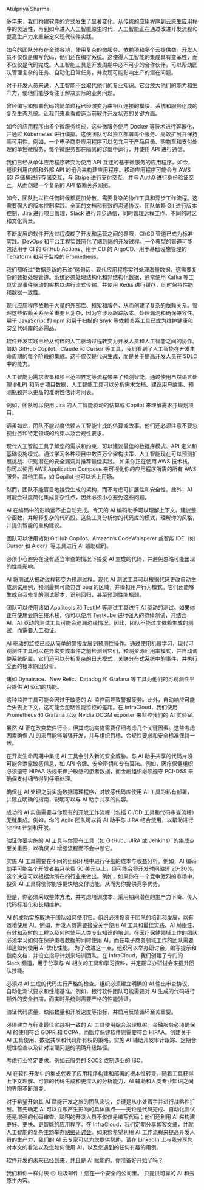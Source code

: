 Atulpriya Sharma

多年来，我们构建软件的方式发生了显著变化。从传统的应用程序到云原生应用程序的灵活性，再到如今进入人工智能原生时代，人工智能正在通过改进开发流程和提高生产力来重新定义现代软件实践。

如今的团队分布在全球各地，使用复杂的微服务、依赖项和多个云提供商。开发人员不仅仅是编写代码，他们还在编排系统。这使得人工智能的集成具有变革性，而不仅仅是代码完成。人工智能工具是开发周期中必不可少的合作伙伴，可以帮助团队管理复杂的任务、自动化日常任务，并发现可能影响生产的潜在问题。

对于开发人员来说，人工智能不会取代他们的专业知识。它会放大他们的能力和生产力，使他们能够专注于解决实际的业务问题。

曾经编写和部署代码的简单过程已经演变为由相互连接的模块、系统和服务组成的复杂生态系统。让我们来看看塑造当前软件开发状态的关键方面。

如今的应用程序由多个微服务组成，这些微服务使用 Docker 等技术进行容器化，并通过 Kubernetes 进行编排。这使团队可以独立部署每个服务、高效扩展并保持高可用性。例如，一个电子商务应用程序可以包含用于产品目录、购物车和支付处理的单独微服务，每个微服务都在隔离的容器中运行，并使用 API 进行通信。

我们已经从单体应用程序转变为使用 API 互连的基于微服务的应用程序。如今，组织利用内部和外部 API 的组合来构建应用程序。移动应用程序可能会与 AWS S3 存储桶进行存储交互，与 Stripe 进行支付交互，并与 Auth0 进行身份验证交互，从而创建一个复杂的 API 依赖关系网络。

如今，团队比以往任何时候都更加分散，需要复杂的协作工具和异步工作流程。这需要强大的版本控制实践、全面的文档和有效的沟通协议。团队依赖 Git 进行版本控制，Jira 进行项目管理，Slack 进行异步通信，同时管理远程工作、不同的时区和文化背景。

不断发展的软件开发过程模糊了开发和运营之间的界限，CI/CD 管道已成为标准实践。DevOps 和平台工程实践简化了端到端的开发过程。一个典型的管道可能包括用于 CI 的 GitHub Actions、用于 CD 的 ArgoCD、用于基础设施管理的 Terraform 和用于监控的 Prometheus。

我们都听过“数据是新的石油”这句话，现代应用程序实时处理海量数据，这需要复杂的数据处理管道。系统必须处理结构化和非结构化数据，通常使用 Kafka 等工具实现事件驱动的架构以进行流式传输，并使用 Redis 进行缓存，同时保持性能和数据一致性。

现代应用程序依赖于大量的外部库、框架和服务，从而创建了复杂的依赖关系。管理这些依赖关系至关重要且复杂，因为它涉及跟踪版本、处理漏洞和确保兼容性。用于 JavaScript 的 npm 和用于扫描的 Snyk 等依赖关系工具已成为维护健康和安全代码库的必需品。

软件开发实践已经从纯粹的人工驱动过程转变为开发人员和人工智能之间的协作。借助 GitHub Copilot、Claude 和 Cursor 等工具，我们看到了人工智能在开发生命周期的每个阶段的集成。这不仅仅是代码生成，而是关于提高开发人员在 SDLC 中的能力。

人工智能为需求收集和项目范围界定等流程带来了预测智能。通过使用自然语言处理 (NLP) 和历史项目数据，人工智能工具可以分析需求文档、建议用户故事、预测瓶颈并以更高的准确性估计时间表。

例如，团队可以使用 Jira 的人工智能驱动的估算或 Copilot 来理解需求并规划项目。

话虽如此，团队不能过度依赖人工智能生成的估算或故事。他们还必须注意不要忽视业务和特定领域的约束以及合规性要求。

现代人工智能工具了解您的需求和约束，可以建议最佳的数据库模式、API 定义和基础设施模式。通过学习各种项目中数百万个架构决策，人工智能现在可以预测扩展挑战、识别潜在的安全漏洞并推荐最佳实践。
如果你正在使用 AWS 技术栈，你可以使用 AWS Application Compose 来可视化你的应用程序所需的所有 AWS 服务。其他工具，如 Copilot 也可以派上用场。

然而，团队不能盲目地接受生成的架构，而不考虑可扩展性和安全性。此外，AI 可能会过度简化集成复杂性点，因此必须小心避免这些问题。

AI 在编码中的影响远不止自动完成。今天的 AI 编码助手可以理解上下文，建议整个函数，并解释复杂的代码段。这些工具分析你的代码库的模式，理解你的风格，并提供智能的重构建议。

团队可以使用诸如 GitHub Copilot、Amazon’s CodeWhisperer 或智能 IDE（如 Cursor 和 Aider）等工具进行 AI 辅助编码。

必须小心避免在没有适当审查的情况下接受 AI 生成的代码，并避免忽略可能出现的性能影响。

AI 将测试从被动过程转变为预测过程。现代 AI 测试工具可以根据代码更改自动生成测试用例，预测最有可能包含 bug 的区域，并模拟用户行为模式。它们还能够生成自我修复的测试脚本，识别回归，甚至预测性能瓶颈。

团队可以使用诸如 Applitools 和 TestIM 等测试工具进行 AI 驱动的测试。如果你正在使用云原生技术栈，你可以使用 Testkube 进行强大的持续测试，并结合 AI。AI 驱动的测试工具可能会遗漏边缘情况。因此，团队不能过度依赖生成的测试，而需要人工验证。

AI 驱动的监控已经从简单的警报发展到预测性操作。通过使用机器学习，现代可观测性工具可以在异常变成事件之前检测到它们，预测资源利用率模式，并自动调整系统配置。它们还可以分析复杂的日志模式，关联分布式系统中的事件，并执行全面的根本原因分析。

诸如 Dynatrace、New Relic、Datadog 和 Grafana 等工具为他们的可观测性平台提供 AI 驱动的功能。

这种监控工具可能会因过于敏感的 AI 监控而导致警报疲劳。此外，自动响应可能会失去上下文，这可能会忽略性能监控的差距。在 InfraCloud，我们使用 Prometheus 和 Grafana 以及 Nvidia DCGM exporter 来监控我们的 AI 实验室。

虽然 AI 正在改变软件行业，但其成功实施需要仔细考虑几个关键因素。这些考虑因素确保 AI 的采用能够增强开发，并与组织目标、合规性要求和安全标准保持一致。

在开发生命周期中集成 AI 工具会引入新的安全威胁。与 AI 助手共享的代码片段可能会泄露敏感信息，如 API 令牌、安全密钥和专有算法。例如，医疗保健组织必须遵守 HIPAA 法规来保护敏感的患者数据，而金融组织必须遵守 PCI-DSS 来确保支付细节得到仔细处理。

确保在 AI 处理之前实施数据清理程序，对敏感代码库使用 AI 工具的私有部署，并建立明确的指南，说明可以与 AI 助手共享的内容。

成功的 AI 实施需要与你现有的开发工作流程（包括 CI/CD 工具和代码审查流程）无缝集成。例如，你的 Agile 团队可以将 AI 助手与 JIRA 结合使用，以帮助进行 sprint 计划和开发。

验证你要实施的 AI 工具与你现有工具（如 GitHub、JIRA 或 Jenkins）的集成点至关重要，以确保 AI 增强流程而不会中断它。

实施 AI 工具需要在不同的组织环境中进行仔细的成本与收益分析。例如，AI 编码助手可能每个开发者每月花费 50 美元以上，但可能会将开发时间缩短 20-30%。这个决定可以根据你所在的行业来做出。例如，如果你在一个竞争激烈的市场中，投资 AI 工具将使你能够更快地交付功能，从而为你提供竞争优势。

但是，你必须采取整体方法，并考虑培训成本、采用期间潜在的生产力下降、传入代码标准化和长期维护。

AI 的成功实施取决于团队如何使用它。组织必须投资于团队的培训和发展，以有效地使用 AI。例如，开发人员需要接受关于使用 AI 工具和最佳实践、AI 局限性、有效和及时的工程以及何时使用人类专业知识的培训。在医疗保健领域工作的团队必须学习如何在保护患者数据的同时使用 AI，而在电子商务领域工作的团队需要知道如何使用 AI 优化性能。
为了改进这一点，组织可以举办研讨会，编写提示和指南文档，并设立指导计划来培训团队。在 InfraCloud，我们创建了专门的 Slack 频道，用于分享与 AI 相关的工具和学习资料，并定期举办研讨会来提升团队技能。

必须对 AI 生成的代码进行严格的检查。组织必须建立明确的 AI 输出审查协议、自动化测试要求和性能基准。例如，银行软件团队可能需要对 AI 生成的代码进行额外的安全扫描，而实时系统则需要严格的性能验证。

验证代码质量、缺陷数量和开发速度等指标，并启用反馈循环至关重要。

必须建立与行业最佳实践相一致的 AI 工具使用综合治理框架。金融服务必须确保 AI 的使用符合 GDPR 和 CCPA，而医疗保健软件则需要符合 HIPAA。创建关于 AI 工具使用、数据共享和代码所有权的策略。实施 AI 辅助开发审计跟踪、定期合规性检查以及针对治理问题的明确升级路径。

考虑行业特定要求，例如云服务的 SOC2 或制造业的 ISO。

AI 在软件开发中的集成代表了应用程序构建和部署的根本性转变。随着工具获得上下文理解、可靠的代码生成和更深入的分析能力，AI 辅助和人类专业知识之间的界限不断演变。

对于希望开始其 AI 赋能开发之旅的团队来说，关键是从小处着手并进行战略性扩展。首先确定 AI 可以立即产生影响的具体痛点——无论是代码完成、自动化测试还是增强的代码审查。聪明的开发人员不仅仅是编写代码；他们还利用 AI 来构建更好、更快、更智能的应用程序。在 InfraCloud，我们定期分享[博客文章](https://www.infracloud.io/blogs/category/ai-cloud/)，并就人工智能的复杂主题举办[网络研讨会](https://www.infracloud.io/webinars/ai-xplore/)。如果您希望利用 AI 工作流程来提高开发人员的生产力，我们的 [AI 云专家](https://www.infracloud.io/build-ai-cloud/)可以为您提供帮助。请在 [LinkedIn](https://www.linkedin.com/in/atulpriyasharma) 上与我分享您对本文的看法以及您如何使用 AI，以及您遇到的任何有趣的用例。

软件开发的未来已经到来，并且是 AI 赋能的。你准备好开始了吗？

我们和你一样讨厌 😖 垃圾邮件！您在一个安全的公司里。
只提供可靠的 AI 和云原生内容。